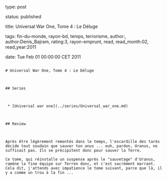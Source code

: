 type: post
status: published
title: Universal War One, Tome 4 : Le Déluge 
tags:  fin-du-monde,  rayon-bd,  temps,  terrorisme, author:, author:Denis_Bajram, rating:3, rayon-emprunt, read, read_month:02, read_year:2011
date: Tue Feb 01 00:00:00 CET 2011
~~~~~~
# Universal War One, Tome 4 : Le Déluge 

## Series

 * [Universal war one](../series/Universal_war_one.md)

## Review

Après être légèrement remontés dans le temps, l'escardille des tarés décide tout soudain que sauver ton anus ... euh, pardon, Uranus, ne suffisait pas. Ils se précipitent donc pour sauver la Terre.  
Ce tome, qui réinstalle un suspense après le "sauvetage" d'Uranus, ramène la fine équipe sur Terren donc, et c'est sacrément marrant. Cela dit, j'attends avec impatience le tome suivant, parce que là, il y a comme un trou à la fin ...